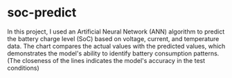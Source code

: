 # soc-predict
In this project, I used an Artificial Neural Network (ANN) algorithm to predict the battery charge level (SoC) based on voltage, current, and temperature data. The chart compares the actual values with the predicted values, which demonstrates the model's ability to identify battery consumption patterns. (The closeness of the lines indicates the model's accuracy in the test conditions)
